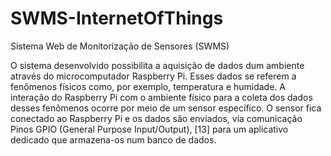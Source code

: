 # SWMS-InternetOfThings
Sistema Web de Monitorização de Sensores (SWMS)

O sistema desenvolvido possibilita a aquisição de dados dum ambiente através do
microcomputador Raspberry Pi. Esses dados se referem a fenômenos físicos como, por exemplo,
temperatura e humidade. A interação do Raspberry Pi com o ambiente físico para a coleta dos dados
desses fenômenos ocorre por meio de um sensor específico. O sensor fica conectado ao Raspberry Pi
e os dados são enviados, via comunicação Pinos GPIO (General Purpose Input/Output), [13] para
um aplicativo dedicado que armazena-os num banco de dados.
